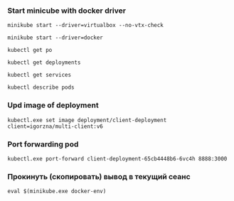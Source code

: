 ### Start minicube with docker driver
```shellget 
minikube start --driver=virtualbox --no-vtx-check
```

```shell
minikube start --driver=docker
```

```shell
kubectl get po
```

```shell
kubectl get deployments
```

```shell
kubectl get services
```

```shell
kubectl describe pods
```

### Upd image of deployment
```shell
kubectl.exe set image deployment/client-deployment client=igorzna/multi-client:v6
```

### Port forwarding pod
```shell
kubectl.exe port-forward client-deployment-65cb4448b6-6vc4h 8888:3000
```

### Прокинуть (скопировать) вывод в текущий сеанс
```shell
eval $(minikube.exe docker-env)
```